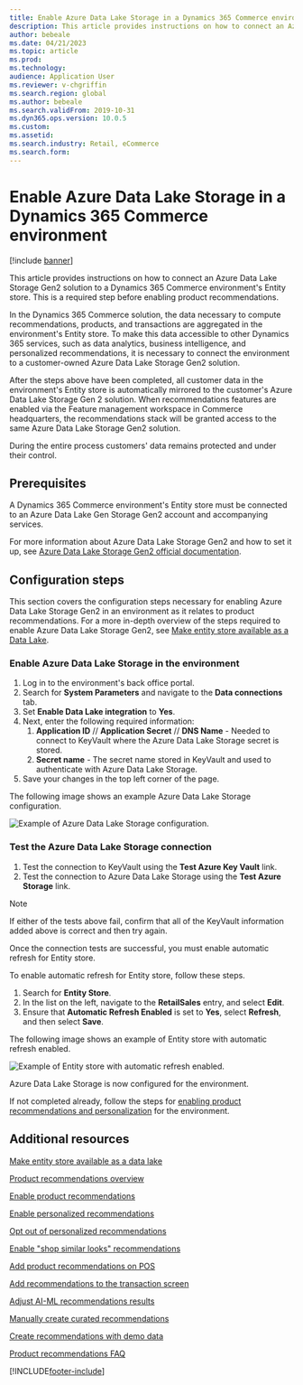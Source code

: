 ```yaml
---
title: Enable Azure Data Lake Storage in a Dynamics 365 Commerce environment
description: This article provides instructions on how to connect an Azure Data Lake Storage Gen 2 solution to a Dynamics 365 Commerce environment's Entity store. This is a required step before enabling product recommendations.
author: bebeale
ms.date: 04/21/2023
ms.topic: article
ms.prod: 
ms.technology: 
audience: Application User
ms.reviewer: v-chgriffin
ms.search.region: global
ms.author: bebeale
ms.search.validFrom: 2019-10-31
ms.dyn365.ops.version: 10.0.5
ms.custom: 
ms.assetid: 
ms.search.industry: Retail, eCommerce
ms.search.form: 
---
```


# Enable Azure Data Lake Storage in a Dynamics 365 Commerce environment

[!include [banner](includes/banner.md)]

This article provides instructions on how to connect an Azure Data Lake Storage Gen2 solution to a Dynamics 365 Commerce environment's Entity store. This is a required step before enabling product recommendations.

In the Dynamics 365 Commerce solution, the data necessary to compute recommendations, products, and transactions are aggregated in the environment's Entity store. To make this data accessible to other Dynamics 365 services, such as data analytics, business intelligence, and personalized recommendations, it is necessary to connect the environment to a customer-owned Azure Data Lake Storage Gen2 solution.

After the steps above have been completed, all customer data in the environment's Entity store is automatically mirrored to the customer's Azure Data Lake Storage Gen 2 solution. When recommendations features are enabled via the Feature management workspace in Commerce headquarters, the recommendations stack will be granted access to the same Azure Data Lake Storage Gen2 solution.

During the entire process customers' data remains protected and under their control.

## Prerequisites

A Dynamics 365 Commerce environment's Entity store must be connected to an Azure Data Lake Gen Storage Gen2 account and accompanying services.

For more information about Azure Data Lake Storage Gen2 and how to set it up, see [Azure Data Lake Storage Gen2 official documentation](https://azure.microsoft.com/pricing/details/storage/data-lake).
  
## Configuration steps

This section covers the configuration steps necessary for enabling Azure Data Lake Storage Gen2 in an environment as it relates to product recommendations.
For a more in-depth overview of the steps required to enable Azure Data Lake Storage Gen2, see [Make entity store available as a Data Lake](../fin-ops-core/dev-itpro/data-entities/entity-store-data-lake.md).

### Enable Azure Data Lake Storage in the environment

1. Log in to the environment's back office portal.
1. Search for **System Parameters** and navigate to the **Data connections** tab. 
1. Set **Enable Data Lake integration** to **Yes**.
1. Next, enter the following required information:
    1. **Application ID** // **Application Secret** // **DNS Name** - Needed to connect to KeyVault where the Azure Data Lake Storage secret is stored.
    1. **Secret name** - The secret name stored in KeyVault and used to authenticate with Azure Data Lake Storage.
1. Save your changes in the top left corner of the page.

The following image shows an example Azure Data Lake Storage configuration.

![Example of Azure Data Lake Storage configuration.](./media/exampleADLSConfig1.png)

### Test the Azure Data Lake Storage connection

1. Test the connection to KeyVault using the **Test Azure Key Vault** link.
1. Test the connection to Azure Data Lake Storage using the **Test Azure Storage** link.

> [!NOTE]
> If either of the tests above fail, confirm that all of the KeyVault information added above is correct and then try again.

Once the connection tests are successful, you must enable automatic refresh for Entity store.

To enable automatic refresh for Entity store, follow these steps.

1. Search for **Entity Store**.
1. In the list on the left, navigate to the **RetailSales** entry, and select **Edit**.
1. Ensure that **Automatic Refresh Enabled** is set to **Yes**, select **Refresh**, and then select **Save**.

The following image shows an example of Entity store with automatic refresh enabled.

![Example of Entity store with automatic refresh enabled.](./media/exampleADLSConfig2.png)

Azure Data Lake Storage is now configured for the environment. 

If not completed already, follow the steps for [enabling product recommendations and personalization](enable-product-recommendations.md) for the environment.

## Additional resources

[Make entity store available as a data lake](../fin-ops-core/dev-itpro/data-entities/entity-store-data-lake.md)

[Product recommendations overview](product-recommendations.md)

[Enable product recommendations](enable-product-recommendations.md)

[Enable personalized recommendations](personalized-recommendations.md)

[Opt out of personalized recommendations](personalization-opt-out.md)

[Enable "shop similar looks" recommendations](shop-similar-looks.md)

[Add product recommendations on POS](product.md)

[Add recommendations to the transaction screen](add-recommendations-control-pos-screen.md)

[Adjust AI-ML recommendations results](modify-product-recommendation-results.md)

[Manually create curated recommendations](create-editorial-recommendation-lists.md)

[Create recommendations with demo data](product-recommendations-demo-data.md)

[Product recommendations FAQ](faq-recommendations.md)


[!INCLUDE[footer-include](../includes/footer-banner.md)]
